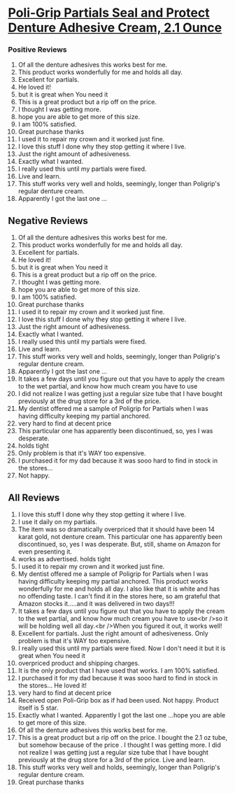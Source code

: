# [Poli-Grip Partials Seal and Protect Denture Adhesive Cream, 2.1 Ounce](https://products.checkmycream.com/products/Poli-Grip-Partials-Seal-and-Protect-Denture-Adhesive-Cream-2.1-Ounce.html)

### Positive Reviews

<ol>
      <li>Of all the denture adhesives this works best for me.</li>
      <li>This product works wonderfully for me and holds all day.  </li>
      <li>Excellent for partials.</li>
      <li>He loved it!</li>
      <li>but it is great when You need it</li>
      <li>This is a great product but a rip off on the price.</li>
      <li>I thought I was getting more.  </li>
      <li>hope you are able to get more of this size.</li>
      <li>I am 100% satisfied.</li>
      <li>Great purchase thanks</li>
      <li>I used it to repair my crown and it worked just fine.</li>
      <li>I love this stuff I done why they stop getting it where I live.</li>
      <li>Just the right amount of adhesiveness.</li>
      <li>Exactly what I wanted.  </li>
      <li>I really used this until my partials were fixed.  </li>
      <li>Live and learn.</li>
      <li>This stuff works very well and holds, seemingly, longer than Poligrip&#x27;s regular denture cream.</li>
      <li>Apparently I got the last one ...</li>
</ol>


<h2>Negative Reviews</h2>
<ol>
<li> Of all the denture adhesives this works best for me.</li>
<li> This product works wonderfully for me and holds all day.  </li>
<li> Excellent for partials.</li>
<li> He loved it!</li>
<li> but it is great when You need it</li>
<li> This is a great product but a rip off on the price.</li>
<li> I thought I was getting more.  </li>
<li> hope you are able to get more of this size.</li>
<li> I am 100% satisfied.</li>
<li> Great purchase thanks</li>
<li> I used it to repair my crown and it worked just fine.</li>
<li> I love this stuff I done why they stop getting it where I live.</li>
<li> Just the right amount of adhesiveness.</li>
<li> Exactly what I wanted.  </li>
<li> I really used this until my partials were fixed.  </li>
<li> Live and learn.</li>
<li> This stuff works very well and holds, seemingly, longer than Poligrip&#x27;s regular denture cream.</li>
<li> Apparently I got the last one ...</li>
<li> It takes a few days until you figure out that you have to apply the cream to the wet partial, and know how much cream you have to use</li>
<li> I did not realize I was getting just a regular size tube that I have bought previously at the drug store for a 3rd of the price.</li>
<li> My dentist offered me a sample of Poligrip for Partials when I was having difficulty keeping my partial anchored.  </li>
<li> very hard to find at decent price</li>
<li> This particular one has apparently been discontinued, so, yes I was desperate.  </li>
<li> holds tight</li>
<li> Only problem is that it&#x27;s WAY too expensive.</li>
<li> I purchased it for my dad because it was sooo hard to find in stock in the stores...</li>
<li> Not happy.</li>
</ol>

<h2>All Reviews</h2>

<ol>
    <li> I love this stuff I done why they stop getting it where I live.</li>
    <li> I use it daily on my partials.</li>
    <li> The item was so dramatically overpriced that it should have been 14 karat gold, not denture cream.  This particular one has apparently been discontinued, so, yes I was desperate.  But, still, shame on Amazon for even presenting it.</li>
    <li> works as advertised. holds tight</li>
    <li> I used it to repair my crown and it worked just fine.</li>
    <li> My dentist offered me a sample of Poligrip for Partials when I was having difficulty keeping my partial anchored.  This product works wonderfully for me and holds all day.  I also like that it is white and has no offending taste.  I can&#x27;t find it in the stores here, so am grateful that Amazon stocks it.....and it was delivered in two days!!!</li>
    <li> It takes a few days until you figure out that you have to apply the cream to the wet partial, and know how much cream you have to use&lt;br /&gt;so it will be holding well all day.&lt;br /&gt;When you figured it out, it works well!</li>
    <li> Excellent for partials. Just the right amount of adhesiveness. Only problem is that it&#x27;s WAY too expensive.</li>
    <li> I really used this until my partials were fixed.  Now I don&#x27;t need it but it is great when You need it</li>
    <li> overpriced product and shipping charges.</li>
    <li> It is the only product that I have used that works.  I am 100% satisfied.</li>
    <li> I purchased it for my dad because it was sooo hard to find in stock in the stores... He loved it!</li>
    <li> very hard to find at decent price</li>
    <li> Received open Poli-Grip  box as if had been used.  Not happy. Product itself is 5 star.</li>
    <li> Exactly what I wanted.  Apparently I got the last one ...hope you are able to get more of this size.</li>
    <li> Of all the denture adhesives this works best for me.</li>
    <li> This is a great product but a rip off on the price. I bought the 2.1 oz tube, but somehow because of the price . I thought I was getting more.  I did not realize I was getting just a regular size tube that I have bought previously at the drug store for a 3rd of the price. Live and learn.</li>
    <li> This stuff works very well and holds, seemingly, longer than Poligrip&#x27;s regular denture cream.</li>
    <li> Great purchase thanks</li>
</ol>




